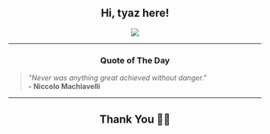 <h2 align="center"> Hi, tyaz here!</h2>

<p align="center">
<a href="https://github.com/tyazx" alt="github streak"><img src="https://dvst-streak.herokuapp.com/?user=tyazx&theme=tokyonight&fire=DD472C"></a>
</p>

<hr>
<h3 align="center">Quote of The Day</h3>
<p align="center">
<blockquote>
<i>"Never was anything great achieved without danger."</i>
<br>
<b>- Niccolo Machiavelli</b>
</blockquote>
</p>


<hr>
<h2 align="center">Thank You 🙏🏼</h2>
